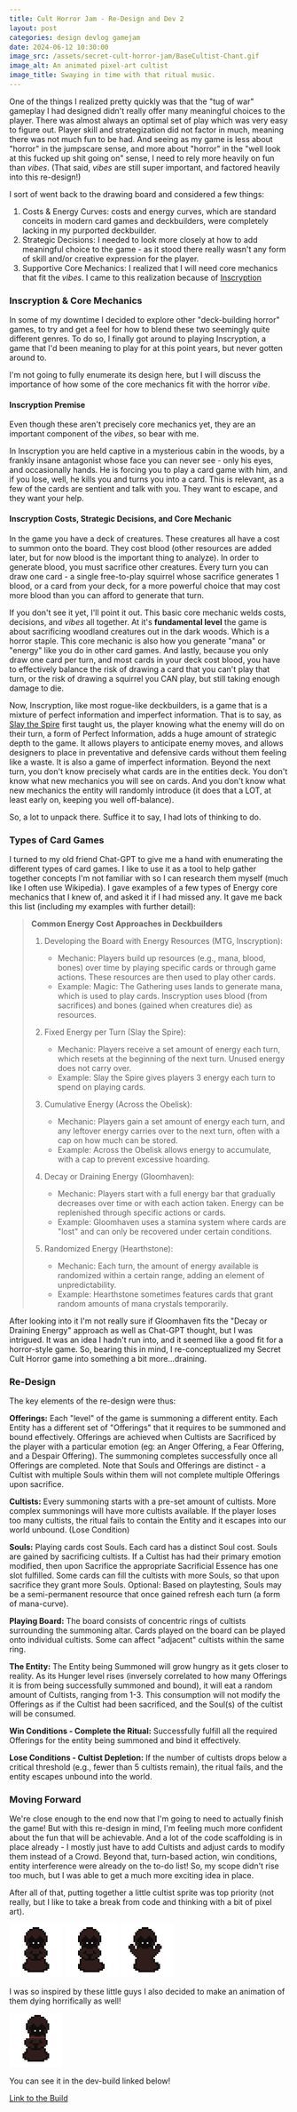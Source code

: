 ```yaml
---
title: Cult Horror Jam - Re-Design and Dev 2
layout: post
categories: design devlog gamejam
date: 2024-06-12 10:30:00
image_src: /assets/secret-cult-horror-jam/BaseCultist-Chant.gif
image_alt: An animated pixel-art cultist
image_title: Swaying in time with that ritual music.
---
```


One of the things I realized pretty quickly was that the "tug of war" gameplay I had designed didn't really offer many meaningful choices to the player. There was almost always an optimal set of play which was very easy to figure out. Player skill and strategization did not factor in much, meaning there was not much fun to be had. And seeing as my game is less about "horror" in the jumpscare sense, and more about "horror" in the "well look at this fucked up shit going on" sense, I need to rely more heavily on fun than *vibes*. (That said, *vibes* are still super important, and factored heavily into this re-design!)

<!--more-->

I sort of went back to the drawing board and considered a few things:
1. Costs & Energy Curves: costs and energy curves, which are standard conceits in modern card games and deckbuilders, were completely lacking in my purported deckbuilder. 
1. Strategic Decisions: I needed to look more closely at how to add meaningful choice to the game - as it stood there really wasn't any form of skill and/or creative expression for the player. 
1. Supportive Core Mechanics: I realized that I will need core mechanics that fit the *vibes*. I came to this realization because of [Inscryption](https://store.steampowered.com/app/1092790/Inscryption/)

### Inscryption & Core Mechanics

In some of my downtime I decided to explore other "deck-building horror" games, to try and get a feel for how to blend these two seemingly quite different genres. To do so, I finally got around to playing Inscryption, a game that I'd been meaning to play for at this point years, but never gotten around to.

I'm not going to fully enumerate its design here, but I will discuss the importance of how some of the core mechanics fit with the horror *vibe*. 

#### Inscryption Premise
Even though these aren't precisely core mechanics yet, they are an important component of the *vibes*, so bear with me.

In Inscryption you are held captive in a mysterious cabin in the woods, by a frankly insane antagonist whose face you can never see - only his eyes, and occasionally hands. He is forcing you to play a card game with him, and if you lose, well, he kills you and turns you into a card. This is relevant, as a few of the cards are sentient and talk with you. They want to escape, and they want your help. 

#### Inscryption Costs, Strategic Decisions, and Core Mechanic

In the game you have a deck of creatures. These creatures all have a cost to summon onto the board. They cost blood (other resources are added later, but for now blood is the important thing to analyze). In order to generate blood, you must sacrifice other creatures. Every turn you can draw one card - a single free-to-play squirrel whose sacrifice generates 1 blood, or a card from your deck, for a more powerful choice that may cost more blood than you can afford to generate that turn.

If you don't see it yet, I'll point it out. This basic core mechanic welds costs, decisions, and *vibes* all together. At it's **fundamental level** the game is about sacrificing woodland creatures out in the dark woods. Which is a horror staple. This core mechanic is also how you generate "mana" or "energy" like you do in other card games. And lastly, because you only draw one card per turn, and most cards in your deck cost blood, you have to effectively balance the risk of drawing a card that you can't play that turn, or the risk of drawing a squirrel you CAN play, but still taking enough damage to die.

Now, Inscryption, like most rogue-like deckbuilders, is a game that is a mixture of perfect information and imperfect information. That is to say, as [Slay the Spire](https://store.steampowered.com/app/646570/Slay_the_Spire/) first taught us, the player knowing what the enemy will do on their turn, a form of Perfect Information, adds a huge amount of strategic depth to the game. It allows players to anticipate enemy moves, and allows designers to place in preventative and defensive cards without them feeling like a waste. It is also a game of imperfect information. Beyond the next turn, you don't know precisely what cards are in the entities deck. You don't know what new mechanics you will see on cards. And you don't know what new mechanics the entity will randomly introduce (it does that a LOT, at least early on, keeping you well off-balance).

So, a lot to unpack there. Suffice it to say, I had lots of thinking to do.

### Types of Card Games

I turned to my old friend Chat-GPT to give me a hand with enumerating the different types of card games. I like to use it as a tool to help gather together concepts I'm not familiar with so I can research them myself (much like I often use Wikipedia). I gave examples of a few types of Energy core mechanics that I knew of, and asked it if I had missed any. It gave me back this list (including my examples with further detail):

> **Common Energy Cost Approaches in Deckbuilders**
>
> 1. Developing the Board with Energy Resources (MTG, Inscryption):
>     * Mechanic: Players build up resources (e.g., mana, blood, bones) over time by playing specific cards or through game actions. These resources are then used to play other cards.
>     * Example: Magic: The Gathering uses lands to generate mana, which is used to play cards. Inscryption uses blood (from sacrifices) and bones (gained when creatures die) as resources.
> 
> 1. Fixed Energy per Turn (Slay the Spire):
>     * Mechanic: Players receive a set amount of energy each turn, which resets at the beginning of the next turn. Unused energy does not carry over.
>     * Example: Slay the Spire gives players 3 energy each turn to spend on playing cards.
> 
> 1. Cumulative Energy (Across the Obelisk):
>     * Mechanic: Players gain a set amount of energy each turn, and any leftover energy carries over to the next turn, often with a cap on how much can be stored.
>     * Example: Across the Obelisk allows energy to accumulate, with a cap to prevent excessive hoarding.
> 
> 1. Decay or Draining Energy (Gloomhaven):
>     * Mechanic: Players start with a full energy bar that gradually decreases over time or with each action taken. Energy can be replenished through specific actions or cards.
>     * Example: Gloomhaven uses a stamina system where cards are "lost" and can only be recovered under certain conditions.
> 
> 1. Randomized Energy (Hearthstone):
>     * Mechanic: Each turn, the amount of energy available is randomized within a certain range, adding an element of unpredictability.
>     * Example: Hearthstone sometimes features cards that grant random amounts of mana crystals temporarily.

After looking into it I'm not really sure if Gloomhaven fits the "Decay or Draining Energy" approach as well as Chat-GPT thought, but I was intrigued. It was an idea I hadn't run into, and it seemed like a good fit for a horror-style game. So, bearing this in mind, I re-conceptualized my Secret Cult Horror game into something a bit more...draining.

### Re-Design

The key elements of the re-design were thus:

**Offerings:** Each "level" of the game is summoning a different entity. Each Entity has a different set of "Offerings" that it requires to be summoned and bound effectively. Offerings are achieved when Cultists are Sacrificed by the player with a particular emotion (eg: an Anger Offering, a Fear Offering, and a Despair Offering). The summoning completes successfully once all Offerings are completed. Note that Souls and Offerings are distinct - a Cultist with multiple Souls within them will not complete multiple Offerings upon sacrifice.

**Cultists:** Every summoning starts with a pre-set amount of cultists. More complex summonings will have more cultists available. If the player loses too many cultists, the ritual fails to contain the Entity and it escapes into our world unbound. (Lose Condition)

**Souls:** Playing cards cost Souls. Each card has a distinct Soul cost. Souls are gained by sacrificing cultists. If a Cultist has had their primary emotion modified, then upon Sacrifice the appropriate Sacrificial Essence has one slot fulfilled. Some cards can fill the cultists with more Souls, so that upon sacrifice they grant more Souls. Optional: Based on playtesting, Souls may be a semi-permanent resource that once gained refresh each turn (a form of mana-curve).

**Playing Board:** The board consists of concentric rings of cultists surrounding the summoning altar. Cards played on the board can be played onto individual cultists. Some can affect "adjacent" cultists within the same ring.

**The Entity:** The Entity being Summoned will grow hungry as it gets closer to reality. As its Hunger level rises (inversely correlated to how many Offerings it is from being successfully summoned and bound), it will eat a random amount of Cultists, ranging from 1-3. This consumption will not modify the Offerings as if the Cultist had been sacrificed, and the Soul(s) of the cultist will be consumed.

**Win Conditions - Complete the Ritual:** Successfully fulfill all the required Offerings for the entity being summoned and bind it effectively.

**Lose Conditions - Cultist Depletion:** If the number of cultists drops below a critical threshold (e.g., fewer than 5 cultists remain), the ritual fails, and the entity escapes unbound into the world.


### Moving Forward

We're close enough to the end now that I'm going to need to actually finish the game! But with this re-design in mind, I'm feeling much more confident about the fun that will be achievable. And a lot of the code scaffolding is in place already - I mostly just have to add Cultists and adjust cards to modify them instead of a Crowd. Beyond that, turn-based action, win conditions, entity interference were already on the to-do list! So, my scope didn't rise too much, but I was able to get a much more exciting idea in place. 

After all of that, putting together a little cultist sprite was top priority (not really, but I like to take a break from code and thinking with a bit of pixel art).

<img src="/assets/secret-cult-horror-jam/BaseCultist.gif" class="pixel-art" width=96 />
<img src="/assets/secret-cult-horror-jam/BaseCultist-Chant.gif" width=96 />
<img src="/assets/secret-cult-horror-jam/BaseCultist-Ritual.gif" width=96 />

I was so inspired by these little guys I also decided to make an animation of them dying horrifically as well! 

<img src="/assets/secret-cult-horror-jam/BaseCultist-FullDeath.gif" width=96 />

You can see it in the dev-build linked below!

<a href="/assets/secret-cult-horror-jam/dev2/" target="_blank">Link to the Build</a>